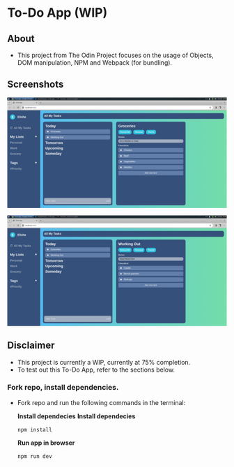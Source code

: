 # To-Do App (WIP)

## About
- This project from The Odin Project focuses on the usage of Objects, DOM manipulation, NPM and Webpack (for bundling).

## Screenshots

![Groceries-view](image.png)

![Working-out-view](image-1.png)

## Disclaimer
- This project is currently a WIP, currently at 75% completion.
- To test out this To-Do App, refer to the sections below.

### Fork repo, install dependencies.

- Fork repo and run the following commands in the terminal:

    **Install dependecies**
    **Install dependecies**

    ```
    npm install
    ```

    **Run app in browser**
    ```
    npm run dev
    ```


